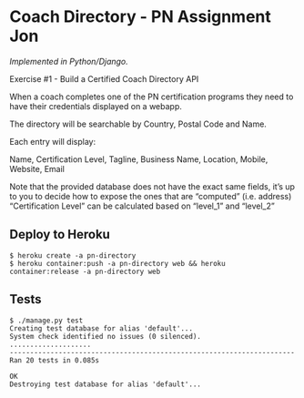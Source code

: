 # Coach Directory - PN Assignment Jon
*Implemented in Python/Django.*

Exercise #1 - Build a Certified Coach Directory API

When a coach completes one of the PN certification programs they need to have their credentials displayed on a webapp. 

The directory will be searchable by Country, Postal Code and Name.

Each entry will display:

Name, Certification Level, Tagline, Business Name, Location, Mobile, Website, Email

Note that the provided database does not have the exact same fields, it’s up to you to decide how to expose the ones that are “computed” (i.e. address)
“Certification Level” can be calculated based on “level_1” and “level_2” 

## Deploy to Heroku
```shell
$ heroku create -a pn-directory
$ heroku container:push -a pn-directory web && heroku container:release -a pn-directory web
```

## Tests

```shell
$ ./manage.py test
Creating test database for alias 'default'...
System check identified no issues (0 silenced).
....................
----------------------------------------------------------------------
Ran 20 tests in 0.085s

OK
Destroying test database for alias 'default'...
```
